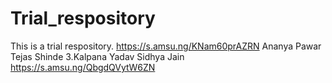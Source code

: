 # Trial_respository
This is a trial respository.
https://s.amsu.ng/KNam60prAZRN
Ananya Pawar
Tejas Shinde
3.Kalpana Yadav
Sidhya Jain
https://s.amsu.ng/QbgdQVytW6ZN

